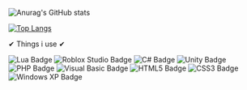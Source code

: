 
![Anurag's GitHub stats](https://github-readme-stats.vercel.app/api?username=0ndori&show_icons=true&theme=synthwave)

[![Top Langs](https://github-readme-stats.vercel.app/api/top-langs/?username=anuraghazra&layout=pie&theme=synthwave)](https://github.com/anuraghazra/github-readme-stats)

✔ Things i use ✔

![Lua Badge](https://img.shields.io/badge/Lua-2C2D72?logo=lua&logoColor=fff&style=plastic)
![Roblox Studio Badge](https://img.shields.io/badge/Roblox%20Studio-00A2FF?logo=robloxstudio&logoColor=fff&style=plastic)
![C# Badge](https://img.shields.io/badge/C%23-512BD4?logo=csharp&logoColor=fff&style=plastic)
![Unity Badge](https://img.shields.io/badge/Unity-FFF?logo=unity&logoColor=000&style=plastic)
![PHP Badge](https://img.shields.io/badge/PHP-777BB4?logo=php&logoColor=fff&style=plastic)
![Visual Basic Badge](https://img.shields.io/badge/Visual%20Basic-512BD4?logo=visualbasic&logoColor=fff&style=plastic)
![HTML5 Badge](https://img.shields.io/badge/HTML5-E34F26?logo=html5&logoColor=fff&style=plastic)
![CSS3 Badge](https://img.shields.io/badge/CSS3-1572B6?logo=css3&logoColor=fff&style=plastic)
![Windows XP Badge](https://img.shields.io/badge/Windows-039?logo=windowsxp&logoColor=fff&style=plastic)

<!---
0ndori/0ndori is a ✨ special ✨ repository because its `README.md` (this file) appears on your GitHub profile.
You can click the Preview link to take a look at your changes.
--->
